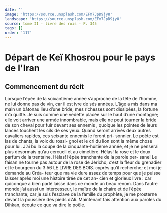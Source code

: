 ```yaml
---
date: ''
image: 'https://source.unsplash.com/EFm7JpD9jy8'
landscape: 'https://source.unsplash.com/EFm7JpD9jy8'
source: tome II - livre des rois - P. 345
tags: []
order: '117'
---
```


# Départ de Keï Khosrou pour le pays de l'Iran

## Commencement du récit

Lorsque l’épée de la soixantième année s’approche
de la tête de l’homme, ne lui donne pas de vin, car
il est ivre de sés années. L’âge a mis dans ma main
un bâtonau lieu d’une bride; mes richesses sont dissipées, la fortune m’a quitté. Je suis comme une
vedette placée sur le haut d’une montagne; elle voit arriver une armée innombrable, mais elle ne peut tourner la bride de son cheval pour fuir devant ses ennemis , quoique les pointes de leurs lances touchent les cils de ses yeux. Quand seront arrivés deux autres cavaliers rapides, ces seixante ennemis le feront pri- sonnier. Le poète est las de chants, la voix du rossi- gnol et le cri du lion sont la même chose pour lui. J’ai bu la coupe de la cinquante-huitième année, et
je ne penserai plus désormais qu’au cercueil et au cimetière. Hélas! la rose et le doux parfum de la trentaine. Hélas! l’épée tranchante de la parole per-
sane! Le faisan ne tourne pas autour de la rose de Jéricho, c’est la fleur du grenadier et le bourgeon du
3:56 LE LIVRE DES BOIS.
cyprès qu’il recherche; et moi je demande au Créa-
teur que ma vie dure assez de temps pour que je puisse laisser après moi une histoire tirée de cet an- cien et glorieux livre : car quiconque a bien parlé laisse dans ce monde un beau renom. Dans l’autre monde j’ai aussi un intercesseur, le maître de la
chaire et de l’épée tranchante; car je suis l’esclave
de la famille du prophète, je me prosterne devant la poussière des pieds d’Ali.
Maintenant fais attention aux paroles du Dihkan, écoute ce que va dire le poële.

